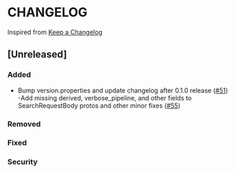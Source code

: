 # CHANGELOG

Inspired from [Keep a Changelog](https://keepachangelog.com/en/1.0.0/)

## [Unreleased]
### Added
- Bump version.properties and update changelog after 0.1.0 release  ([#51](https://github.com/opensearch-project/opensearch-protobufs/pull/51))
-Add missing derived, verbose_pipeline, and other fields to SearchRequestBody protos and other minor fixes ([#55](https://github.com/opensearch-project/opensearch-protobufs/pull/55))

### Removed

### Fixed

### Security
